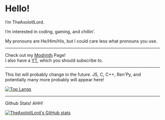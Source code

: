 # Hello! 

I’m TheAxolotlLord.

I’m interested in coding, gaming, and chillin'.

My pronouns are He/Him/His, but I could care less what pronouns you use.

---

Check out my [Modrinth](https://modrinth.com/user/TheAxolotlLord) Page! <br/>
I also have a [YT](https://youtube.com/@realaxolotllord), which you should subscribe to.

---

This list will probably change in the future. JS, C, C++, Ren'Py, and potentially many more probably will appear here!

[![Top Langs](https://github-readme-stats.vercel.app/api/top-langs/?username=TheAxolotlLord&layout=donut-vertical&theme=dark)](https://github.com/TheAxolotlLord/#)

---

Github Stats! AHH!

[![TheAxolotlLord's GitHub stats](https://github-readme-stats.vercel.app/api?username=TheAxolotlLord&layout=compact&show_icons=true&theme=dark)](https://github.com/TheAxolotlLord/#)
